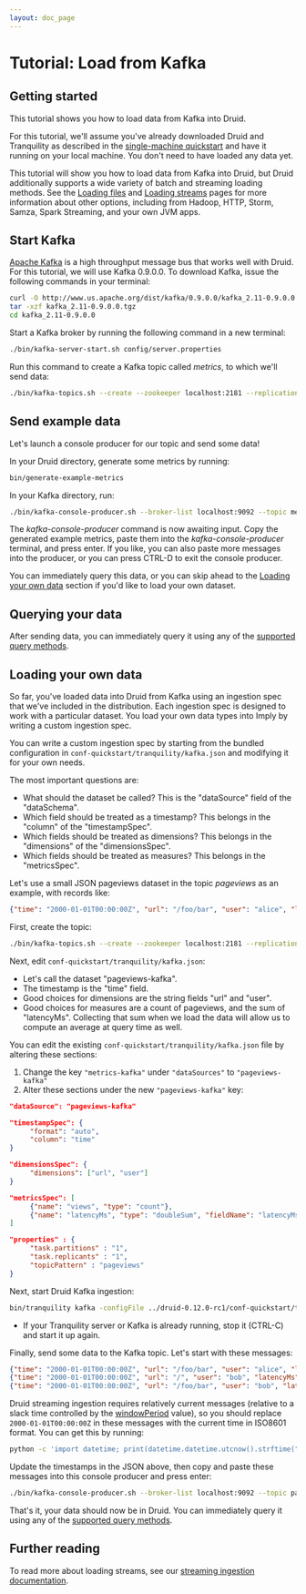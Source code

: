 ```yaml
---
layout: doc_page
---
```


# Tutorial: Load from Kafka

## Getting started

This tutorial shows you how to load data from Kafka into Druid.

For this tutorial, we'll assume you've already downloaded Druid and Tranquility as described in
the [single-machine quickstart](quickstart.html) and have it running on your local machine. You
don't need to have loaded any data yet.

<div class="note info">
This tutorial will show you how to load data from Kafka into Druid, but Druid additionally supports
a wide variety of batch and streaming loading methods. See the <a href="../ingestion/batch-ingestion.html">Loading files</a>
and <a href="../ingestion/stream-ingestion.html">Loading streams</a> pages for more information about other options,
including from Hadoop, HTTP, Storm, Samza, Spark Streaming, and your own JVM apps.
</div>

## Start Kafka

[Apache Kafka](http://kafka.apache.org/) is a high throughput message bus that works well with
Druid.  For this tutorial, we will use Kafka 0.9.0.0. To download Kafka, issue the following
commands in your terminal:

```bash
curl -O http://www.us.apache.org/dist/kafka/0.9.0.0/kafka_2.11-0.9.0.0.tgz
tar -xzf kafka_2.11-0.9.0.0.tgz
cd kafka_2.11-0.9.0.0
```

Start a Kafka broker by running the following command in a new terminal:

```bash
./bin/kafka-server-start.sh config/server.properties
```

Run this command to create a Kafka topic called *metrics*, to which we'll send data:

```bash
./bin/kafka-topics.sh --create --zookeeper localhost:2181 --replication-factor 1 --partitions 1 --topic metrics
```

## Send example data

Let's launch a console producer for our topic and send some data!

In your Druid directory, generate some metrics by running:

```bash
bin/generate-example-metrics
```

In your Kafka directory, run:

```bash
./bin/kafka-console-producer.sh --broker-list localhost:9092 --topic metrics
```

The *kafka-console-producer* command is now awaiting input. Copy the generated example metrics,
paste them into the *kafka-console-producer* terminal, and press enter. If you like, you can also
paste more messages into the producer, or you can press CTRL-D to exit the console producer.

You can immediately query this data, or you can skip ahead to the
[Loading your own data](#loading-your-own-data) section if you'd like to load your own dataset.

## Querying your data

After sending data, you can immediately query it using any of the
[supported query methods](../querying/querying.html).

## Loading your own data

So far, you've loaded data into Druid from Kafka using an ingestion spec that we've included in the
distribution. Each ingestion spec is designed to work with a particular dataset. You load your own
data types into Imply by writing a custom ingestion spec.

You can write a custom ingestion spec by starting from the bundled configuration in
`conf-quickstart/tranquility/kafka.json` and modifying it for your own needs.

The most important questions are:

  * What should the dataset be called? This is the "dataSource" field of the "dataSchema".
  * Which field should be treated as a timestamp? This belongs in the "column" of the "timestampSpec".
  * Which fields should be treated as dimensions? This belongs in the "dimensions" of the "dimensionsSpec".
  * Which fields should be treated as measures? This belongs in the "metricsSpec".

Let's use a small JSON pageviews dataset in the topic *pageviews* as an example, with records like:

```json
{"time": "2000-01-01T00:00:00Z", "url": "/foo/bar", "user": "alice", "latencyMs": 32}
```

First, create the topic:

```bash
./bin/kafka-topics.sh --create --zookeeper localhost:2181 --replication-factor 1 --partitions 1 --topic pageviews
```

Next, edit `conf-quickstart/tranquility/kafka.json`:

  * Let's call the dataset "pageviews-kafka".
  * The timestamp is the "time" field.
  * Good choices for dimensions are the string fields "url" and "user".
  * Good choices for measures are a count of pageviews, and the sum of "latencyMs". Collecting that
sum when we load the data will allow us to compute an average at query time as well.

You can edit the existing `conf-quickstart/tranquility/kafka.json` file by altering these
sections:

  1. Change the key `"metrics-kafka"` under `"dataSources"` to `"pageviews-kafka"`
  2. Alter these sections under the new `"pageviews-kafka"` key:
  ```json
  "dataSource": "pageviews-kafka"
  ```

  ```json
  "timestampSpec": {
       "format": "auto",
       "column": "time"
  }
  ```

  ```json
  "dimensionsSpec": {
       "dimensions": ["url", "user"]
  }
  ```

  ```json
  "metricsSpec": [
       {"name": "views", "type": "count"},
       {"name": "latencyMs", "type": "doubleSum", "fieldName": "latencyMs"}
  ]
  ```

  ```json
  "properties" : {
       "task.partitions" : "1",
       "task.replicants" : "1",
       "topicPattern" : "pageviews"
  }
  ```

Next, start Druid Kafka ingestion:

```bash
bin/tranquility kafka -configFile ../druid-0.12.0-rc1/conf-quickstart/tranquility/kafka.json
```

- If your Tranquility server or Kafka is already running, stop it (CTRL-C) and
start it up again.

Finally, send some data to the Kafka topic. Let's start with these messages:

```json
{"time": "2000-01-01T00:00:00Z", "url": "/foo/bar", "user": "alice", "latencyMs": 32}
{"time": "2000-01-01T00:00:00Z", "url": "/", "user": "bob", "latencyMs": 11}
{"time": "2000-01-01T00:00:00Z", "url": "/foo/bar", "user": "bob", "latencyMs": 45}
```

Druid streaming ingestion requires relatively current messages (relative to a slack time controlled by the
[windowPeriod](../ingestion/stream-ingestion.html#segmentgranularity-and-windowperiod) value), so you should
replace `2000-01-01T00:00:00Z` in these messages with the current time in ISO8601 format. You can
get this by running:

```bash
python -c 'import datetime; print(datetime.datetime.utcnow().strftime("%Y-%m-%dT%H:%M:%SZ"))'
```

Update the timestamps in the JSON above, then copy and paste these messages into this console
producer and press enter:

```bash
./bin/kafka-console-producer.sh --broker-list localhost:9092 --topic pageviews
```

That's it, your data should now be in Druid. You can immediately query it using any of the
[supported query methods](../querying/querying.html).

## Further reading

To read more about loading streams, see our [streaming ingestion documentation](../ingestion/stream-ingestion.html).
